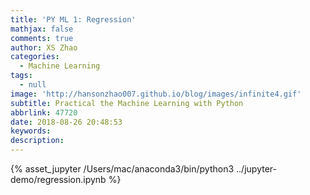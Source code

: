 ```yaml
---
title: 'PY ML 1: Regression'
mathjax: false
comments: true
author: XS Zhao
categories:
  - Machine Learning
tags:
  - null
image: 'http://hansonzhao007.github.io/blog/images/infinite4.gif'
subtitle: Practical the Machine Learning with Python
abbrlink: 47720
date: 2018-08-26 20:48:53
keywords:
description:
---
```



<script src="http://code.jquery.com/jquery-2.0.0.js"></script>
{% asset_jupyter /Users/mac/anaconda3/bin/python3 ../jupyter-demo/regression.ipynb %}
